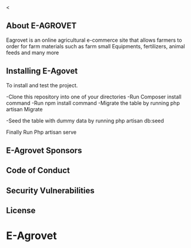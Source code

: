 <
## About E-AGROVET

Eagrovet is an online agricultural e-commerce site that allows farmers to order for farm materials such as farm small Equipments, fertilizers, animal feeds and many more



## Installing E-Agovet

To install and test the project.

-Clone this repository into one of your directories
-Run Composer install command
-Run npm install command
-Migrate the table by running php artisan Migrate

-Seed the table with dummy data by running php artisan db:seed

Finally Run Php artisan serve


## E-Agrovet Sponsors



## Code of Conduct



## Security Vulnerabilities


## License
# E-Agrovet

